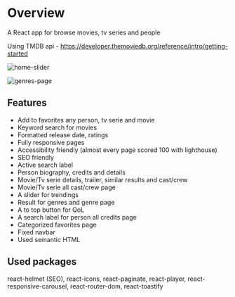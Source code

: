 # Overview

A React app for browse movies, tv series and people 

Using TMDB api - https://developer.themoviedb.org/reference/intro/getting-started

![home-slider](https://github.com/Honey171/tv-movie-platform/assets/103601089/5a84b729-bbdb-4238-b51b-782d47559441)

![genres-page](https://github.com/Honey171/tv-movie-platform/assets/103601089/a1e6d668-2f9e-450a-8877-c905e361a178)

## Features

- Add to favorites any person, tv serie and movie
- Keyword search for movies
- Formatted release date, ratings
- Fully responsive pages
- Accessibility friendly (almost every page scored 100 with lighthouse)
- SEO friendly
- Active search label
- Person biography, credits and details
- Movie/Tv serie details, trailer, similar results and cast/crew
- Movie/Tv serie all cast/crew page
- A slider for trendings
- Result for genres and genre page
- A to top button for QoL
- A search label for person all credits page
- Categorized favorites page
- Fixed navbar
- Used semantic HTML

## Used packages

react-helmet (SEO), react-icons, react-paginate, react-player, react-responsive-carousel, react-router-dom, react-toastify
